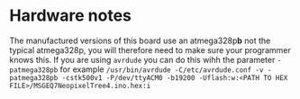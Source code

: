 # Hardware notes

The manufactured versions of this board use an atmega328p**b** not the typical atmega328p, you will therefore need to make sure your programmer knows this. If you are using `avrdude` you can do this wihh the parameter `-patmega328pb` for example `/usr/bin/avrdude -C/etc/avrdude.conf -v -patmega328pb -cstk500v1 -P/dev/ttyACM0 -b19200 -Uflash:w:<PATH TO HEX FILE>/MSGEQ7NeopixelTree4.ino.hex:i`